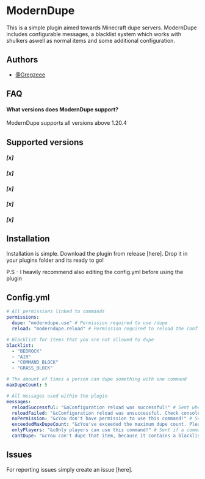 
# ModernDupe

This is a simple plugin aimed towards Minecraft dupe servers. ModernDupe includes configurable messages, a blacklist system which works with shulkers aswell as normal items and some additional configuration. 


## Authors

- [@Gregzeee](https://www.github.com/Gregzeee)


## FAQ

#### What versions does ModernDupe support?

ModernDupe supports all versions above 1.20.4



## Supported versions

##### [x] 
##### [x] 
##### [x] 
##### [x] 
##### [x] 


## Installation

Installation is simple. Download the plugin from release [here]. Drop it in your plugins folder and its ready to go! 

P.S - I heavily recommend also editing the config.yml before using the plugin 

## Config.yml

```yaml
# All permissions linked to commands
permissions:
  dupe: "moderndupe.use" # Permission required to use /dupe
  reload: "moderndupe.reload" # Permission required to reload the configuration

# Blacklist for items that you are not allowed to dupe
blacklist:
  - "BEDROCK"
  - "AIR"
  - "COMMAND_BLOCK"
  - "GRASS_BLOCK"

# The amount of times a person can dupe something with one command
maxDupeCount: 5

# All messages used within the plugin
messages:
  reloadSuccessful: "&aConfiguration reload was successful!" # Sent when reloading the config was successful
  reloadFailed: "&cConfiguration reload was unsuccessful. Check console for more details" # Sent when reloading the configuration failed
  noPermission: "&cYou don't have permission to use this command!" # Sent if the player doesn't have permission to execute said command
  exceededMaxDupeCount: "&cYou've exceeded the maximum dupe count. Please try a lower amount!" # Sent if the player tries to dupe more than they are allowed to at once
  onlyPlayers: "&cOnly players can use this command!" # Sent if a command is executed by someone that isn't a player
  cantDupe: "&cYou can't dupe that item, because it contains a blacklisted item!" # Sent if the player tries to use /dupe, but one of the items is blacklisted
```

## Issues

For reporting issues simply create an issue [here].

